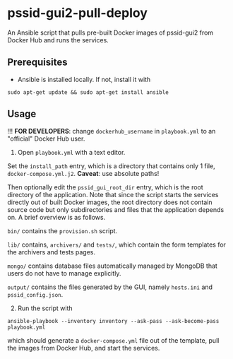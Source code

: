 # pssid-gui2-pull-deploy
An Ansible script that pulls pre-built Docker images of pssid-gui2 from Docker Hub
and runs the services.

## Prerequisites
* Ansible is installed locally. If not, install it with
```
sudo apt-get update && sudo apt-get install ansible
```

## Usage
!!! **FOR DEVELOPERS**: change `dockerhub_username` in `playbook.yml` to 
an "official" Docker Hub user.

1. Open `playbook.yml` with a text editor.

Set the `install_path` entry, which is a directory that contains only 1 file,
`docker-compose.yml.j2`. **Caveat**: use absolute paths!

Then optionally edit the `pssid_gui_root_dir` entry, which is the root directory
of the application. Note that since the script starts the services directly out of
built Docker images, the root directory does not contain source code but only 
subdirectories and files that the application depends on. A brief overview is as 
follows.

`bin/` contains the `provision.sh` script.

`lib/` contains, `archivers/` and `tests/`, which contain the form
templates for the archivers and tests pages.

`mongo/` contains database files automatically managed by MongoDB that users do not
have to manage explicitly.

`output/` contains the files generated by the GUI, namely `hosts.ini` and 
`pssid_config.json`.

2. Run the script with
```
ansible-playbook --inventory inventory --ask-pass --ask-become-pass playbook.yml
```
which should generate a `docker-compose.yml` file out of the template, pull the 
images from Docker Hub, and start the services.
